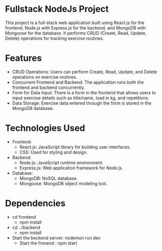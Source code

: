 # Fullstack NodeJs Project

This project is a full-stack web application built using React.js for the frontend, Node.js with Express.js for the backend, and MongoDB with Mongoose for the database. It performs CRUD (Create, Read, Update, Delete) operations for tracking exercise routines.

# Features
* CRUD Operations: Users can perform Create, Read, Update, and Delete operations on exercise routines.
* Concurrent Frontend and Backend: The application runs both the frontend and backend concurrently.
* Form for Data Input: There is a form in the frontend that allows users to input exercise details such as title/name, load in kg, and repetitions.
* Data Storage: Exercise data entered through the form is stored in the MongoDB database.

# Technologies Used
 - Frontend:
    - React.js: JavaScript library for building user interfaces.
    - CSS: Used for styling and design.
- Backend:
    - Node.js: JavaScript runtime environment.
    - Express.js: Web application framework for Node.js.
- Database:
    - MongoDB: NoSQL database.
    - Mongoose: MongoDB object modeling tool.

# Dependencies
- cd frontend
    - npm install
- cd ../backend
  - npm install
- Start the beckend server: nodemon run dev
     - Start the fronend : npm start
